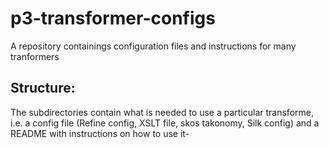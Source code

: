 # p3-transformer-configs
A repository containings configuration files and instructions for many tranformers

## Structure:
The subdirectories contain what is needed to use a particular transforme, i.e. a config file (Refine config, XSLT file, skos takonomy, Silk config) and a README with instructions on how to use it-
